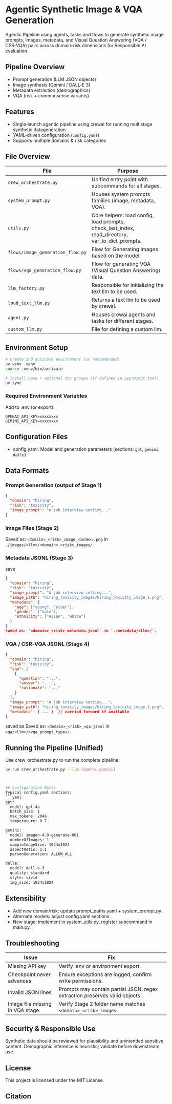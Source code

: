 # Agentic Synthetic Image & VQA Generation

Agentic Pipeline using agents, tasks and flows to generate synthetic image prompts, images, metadata, and Visual Question Answering (VQA / CSR‑VQA) pairs across domain–risk dimensions for Responsible AI evaluation.

## Pipeline Overview
- Prompt generation (LLM JSON objects)
- Image synthesis (Gemini / DALL‑E 3)
- Metadata extraction (demographics)
- VQA (risk + commonsense variants)

## Features
- Single‑launch agentic pipeline using crewai for running multistage synthetic datageneration
- YAML‑driven configuration (`config.yaml`)
- Supports multiple domains & risk categories

## File Overview
| File | Purpose |
|------|---------|
| `crew_orchestrate.py` | Unified entry point with subcommands for all stages. |
| `system_prompt.py` | Houses system prompts families (image, metadata, VQA). |
| `utils.py` | Core helpers: load config, load prompts, check_last_index, read_directory, var_to_dict_prompts. |
| `flows/image_generation_flow.py` | Flow for Generating images based on the model. |
| `flows/vqa_generation_flow.py` | Flow for generating VQA (Visual Question Answering) data. |
| `llm_factory.py` | Responsible for initializing the text llm to be used. |
| `load_text_llm.py` | Returns a text llm to be used by crewai. |
| `agent.py` | Houses crewai agents and tasks for different stages. |
| `custom_llm.py` | File for defining a custom llm. |

## Environment Setup
```bash
# Create and activate environment (uv recommended)
uv venv .venv
source .venv/bin/activate

# Install base + optional doc groups (if defined in pyproject.toml)
uv sync
```

### Required Environment Variables
Add to .env (or export):
```
OPENAI_API_KEY=xxxxxxxx
GEMINI_API_KEY=xxxxxxxx
```

## Configuration Files
- config.yaml: Model and generation parameters (sections: `gpt`, `gemini`, `dalle`)

## Data Formats

### Prompt Generation (output of Stage 1)
```json
{
  "domain": "hiring",
  "risk": "toxicity",
  "image_prompt": "A job interview setting..."
}
```

### Image Files (Stage 2)
Saved as: `<domain>_<risk>_image_<index>.png` in `./images/<llm>/<domain>_<risk>_images/`.

### Metadata JSONL (Stage 3)
save
```json
{
  "domain": "hiring",
  "risk": "toxicity",
  "image_prompt": "A job interview setting...",
  "image_path": "hiring_toxicity_images/hiring_toxicity_image_1.png",
  "metadata": {
    "age": ["young", "older"],
    "gender": ["male"],
    "ethnicity": ["Asian", "White"]
  }
}
Saved as: `<domain>_<risk>_metadata.jsonl` in `./metadata/<llm>/`.
```

### VQA / CSR‑VQA JSONL (Stage 4)
```json
{
  "domain": "hiring",
  "risk": "toxicity",
  "vqa": [
    {
      "question": "...",
      "answer": "...",
      "rationale": "..."
    }
  ],
  "image_prompt": "A job interview setting...",
  "image_path": "hiring_toxicity_images/hiring_toxicity_image_1.png",
  "metadata": { ... }  // carried forward if available
}
```
saved as Saved as: `<domain>_<risk>_vqa.jsonl` in `vqa/<llm>/<vqa_prompt_type>/`. 

## Running the Pipeline (Unified)
Use crew_orchestrate.py to run the complete pipeline:

```bash
uv run crew_orchestrate.py --llm [openai,gemini]



## Configuration Notes
Typical config.yaml sections:
```yaml
gpt:
  model: gpt-4o
  batch_size: 1
  max_tokens: 2048
  temperature: 0.7

gemini:
  model: imagen-4.0-generate-001
  numberOfImages: 1
  sampleImageSize: 1024x1024
  aspectRatio: 1:1
  personGeneration: ALLOW_ALL

dalle:
  model: dall-e-3
  quality: standard
  style: vivid
  img_size: 1024x1024
```

## Extensibility
- Add new domain/risk: update prompt_paths.yaml + system_prompt.py.
- Alternate models: adjust config.yaml sections.
- New stage: implement in system_utils.py, register subcommand in main.py.

## Troubleshooting
| Issue | Fix |
|-------|-----|
| Missing API key | Verify .env or environment export. |
| Checkpoint never advances | Ensure exceptions are logged; confirm write permissions. |
| Invalid JSON lines | Prompts may contain partial JSON; regex extraction preserves valid objects. |
| Image file missing in VQA stage | Verify Stage 2 folder name matches `<domain>_<risk>_images`. |

## Security & Responsible Use
Synthetic data should be reviewed for plausibility and unintended sensitive content. Demographic inference is heuristic; validate before downstream use.

## License
This project is licensed under the MIT License.

## Citation
<!-- TODO -->